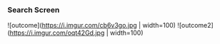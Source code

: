 


### Search Screen
![outcome](https://i.imgur.com/cb6v3go.jpg | width=100)
![outcome2](https://i.imgur.com/oqt42Gd.jpg | width=100)
